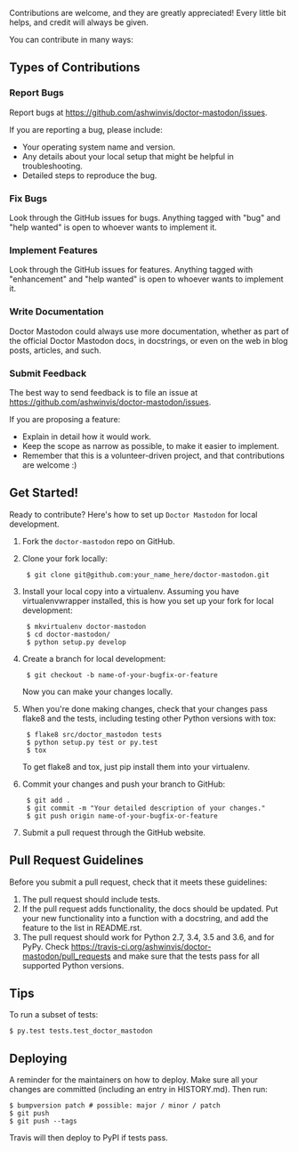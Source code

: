 
Contributions are welcome, and they are greatly appreciated! Every
little bit helps, and credit will always be given.

You can contribute in many ways:

## Types of Contributions

### Report Bugs

Report bugs at https://github.com/ashwinvis/doctor-mastodon/issues.

If you are reporting a bug, please include:

  - Your operating system name and version.
  - Any details about your local setup that might be helpful in
    troubleshooting.
  - Detailed steps to reproduce the bug.

### Fix Bugs

Look through the GitHub issues for bugs. Anything tagged with "bug" and
"help wanted" is open to whoever wants to implement it.

### Implement Features

Look through the GitHub issues for features. Anything tagged with
"enhancement" and "help wanted" is open to whoever wants to implement
it.

### Write Documentation

Doctor Mastodon could always use more documentation,
whether as part of the official Doctor Mastodon docs,
in docstrings, or even on the web in blog posts, articles, and such.

### Submit Feedback

The best way to send feedback is to file an issue at
https://github.com/ashwinvis/doctor-mastodon/issues.

If you are proposing a feature:

  - Explain in detail how it would work.
  - Keep the scope as narrow as possible, to make it easier to
    implement.
  - Remember that this is a volunteer-driven project, and that
    contributions are welcome :)

## Get Started!

Ready to contribute? Here's how to set up `Doctor Mastodon` for local development.

1. Fork the `doctor-mastodon` repo on GitHub.
2. Clone your fork locally:
    
        $ git clone git@github.com:your_name_here/doctor-mastodon.git

3. Install your local copy into a virtualenv. Assuming you have virtualenvwrapper installed, this is how you set up your fork for local development:
    
        $ mkvirtualenv doctor-mastodon
        $ cd doctor-mastodon/
        $ python setup.py develop

4. Create a branch for local development:
    
        $ git checkout -b name-of-your-bugfix-or-feature
    
    Now you can make your changes locally.

5. When you're done making changes, check that your changes pass flake8 and the
   tests, including testing other Python versions with tox:
    
        $ flake8 src/doctor_mastodon tests
        $ python setup.py test or py.test
        $ tox
    
    To get flake8 and tox, just pip install them into your virtualenv.

6. Commit your changes and push your branch to GitHub:
    
        $ git add .
        $ git commit -m "Your detailed description of your changes."
        $ git push origin name-of-your-bugfix-or-feature

7.  Submit a pull request through the GitHub website.

## Pull Request Guidelines

Before you submit a pull request, check that it meets these guidelines:

1.  The pull request should include tests.
2. If the pull request adds functionality, the docs should be updated. Put
   your new functionality into a function with a docstring, and add the
   feature to the list in README.rst.
3. The pull request should work for Python 2.7, 3.4, 3.5 and 3.6, and for PyPy. Check
   https://travis-ci.org/ashwinvis/doctor-mastodon/pull_requests
   and make sure that the tests pass for all supported Python versions.

## Tips

To run a subset of tests:

    $ py.test tests.test_doctor_mastodon
    

## Deploying
A reminder for the maintainers on how to deploy.
Make sure all your changes are committed (including an entry in HISTORY.md).
Then run:

    $ bumpversion patch # possible: major / minor / patch
    $ git push
    $ git push --tags

Travis will then deploy to PyPI if tests pass.
